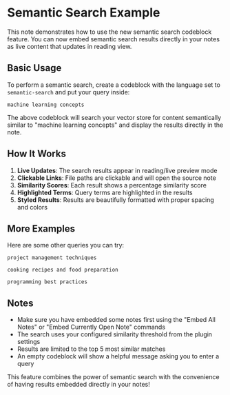 # Semantic Search Example

This note demonstrates how to use the new semantic search codeblock feature. You can now embed semantic search results directly in your notes as live content that updates in reading view.

## Basic Usage

To perform a semantic search, create a codeblock with the language set to `semantic-search` and put your query inside:

```semantic-search
machine learning concepts
```

The above codeblock will search your vector store for content semantically similar to "machine learning concepts" and display the results directly in the note.

## How It Works

1. **Live Updates**: The search results appear in reading/live preview mode
2. **Clickable Links**: File paths are clickable and will open the source note
3. **Similarity Scores**: Each result shows a percentage similarity score
4. **Highlighted Terms**: Query terms are highlighted in the results
5. **Styled Results**: Results are beautifully formatted with proper spacing and colors

## More Examples

Here are some other queries you can try:

```semantic-search
project management techniques
```

```semantic-search
cooking recipes and food preparation
```

```semantic-search
programming best practices
```

## Notes

- Make sure you have embedded some notes first using the "Embed All Notes" or "Embed Currently Open Note" commands
- The search uses your configured similarity threshold from the plugin settings
- Results are limited to the top 5 most similar matches
- An empty codeblock will show a helpful message asking you to enter a query

This feature combines the power of semantic search with the convenience of having results embedded directly in your notes!
